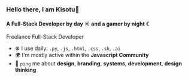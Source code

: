 ### Hello there, I am Kisotu👋

#### A Full-Stack Developer by day ☼ and a gamer by night ☾

Freelance Full-Stack Developer<br>

- ⚙️ I use daily: `.py`, `.js`, `.html`, `.css`, `.sh`, `.ai`
- 🌍 I'm mostly active within the **Javascript Community**
- 💬 `ping` me about **design**, **branding**, **systems**, **development**, **design thinking**
